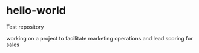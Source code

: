 # hello-world
Test repository

working on a project to facilitate marketing operations and lead scoring for sales
